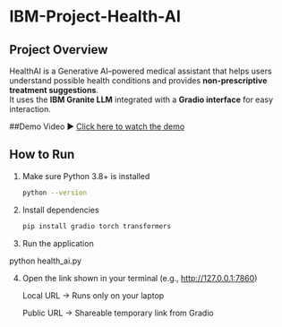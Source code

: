 # IBM-Project-Health-AI
## Project Overview
HealthAI is a Generative AI–powered medical assistant that helps users understand possible health conditions and provides **non-prescriptive treatment suggestions**.  
It uses the **IBM Granite LLM** integrated with a **Gradio interface** for easy interaction.

##Demo Video
▶ [Click here to watch the demo](https://drive.google.com/file/d/1Q2PXR3jMvH4Vo3t_dX-Wm0ydZVJshbvL/view?usp=sharing)

##  How to Run
1. Make sure Python 3.8+ is installed  
   ```bash
   python --version
2. Install dependencies  
   ```bash
   pip install gradio torch transformers

3. Run the application

python health_ai.py

4. Open the link shown in your terminal (e.g., http://127.0.0.1:7860)

    Local URL → Runs only on your laptop

    Public URL → Shareable temporary link from Gradio
